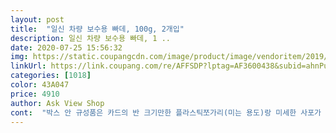 ```yaml
---
layout: post 
title:  "일신 차량 보수용 빠데, 100g, 2개입" 
description: 일신 차량 보수용 빠데, 1 ..
date: 2020-07-25 15:56:32 
img: https://static.coupangcdn.com/image/product/image/vendoritem/2019/10/01/3648336986/4fa3ba85-a72a-4d51-a1ac-ddcc6378b395.jpg 
linkUrl: https://link.coupang.com/re/AFFSDP?lptag=AF3600438&subid=ahnPublicAsk&pageKey=84428162&itemId=267642074&vendorItemId=3648336986&traceid=V0-113-b716fe886a371a36 
categories: [1018] 
color: 43A047 
price: 4910 
author: Ask View Shop 
cont:  "박스 안 규성품은 카드의 반 크기만한 플라스틱쪼가리(미는 용도)랑 미세한 사포가 들어있어서 작업하기 용이합니다.<br/><br/>배송은 역시나 빠르고 2개가 들어있어서 저렴합니다.<br/> 튜브에서 짜자마자 굳기시작하기때문에 빠르게 작업을 해야하고 처음 하시는 분이라면 작업이 조금은 어려울꺼에요.<br/><br/>이사가야되는데 세살던 집이라 못구멍을 다 막아주고 가야할거같아서 샀어요.<br/> 벽걸이가구를 많이써서 그냥 두고가려니 보증금도 돌려받아야하는데 못자국이 좀 그래서요.<br/> 다이소에서 하얀색 빠데 작년에 사써봤는데 이쁘게 잘되지만 양이적어 이걸산건데 시험삼아 욕실에 원래있던 구멍에 발라보니 이거 회색이예요... <br/>도배할거면 관계없겠지만 벽지가 흰색이라 티가 팍 날거같은데 바르고 크레용사서 흰색을 칠하던가 해야될거같아요ㅠ<br/>전체적으로 저렴하고 구성품도 양호하나 일반인이 작업하기에는 어려움이 있고 제품포장에 불량이 걸린 것에 불만족입니다.<br/><br/>제형감 신기하네요 한번에 정해서 말끔히 처리하셔야해요 덧바른다생각말고 한번에 차라리 두껍게바르고 사포질을 하세요 10초면 다궂거든요 피치못해 덧바르시려면 궂고나서 한번더 터치하세요 어설프게 말라가는데 덧바르시고 문지르시면 규녈이나 밀려나요<br/>참고로 도색은 개망했습니다.<br/> 너무 광범위한 범위였고 시도하시려는 분들은 손바닥 반만한 크기 이하만 진행하시길 바랍니다.<br/>괜히 도색전문업체나 사업소에 맡기는게 아니였네요.<br/> 도색사라는 직업이 존재하는 이유가 있습니다.<br/><br/>허나 제가 쓰는 제품 중 하나는 튜브 뒷쪽이 사용도중 터져버려서 하나를 그냥 다 버려야했네요.<br/><br/>" 
---
```


